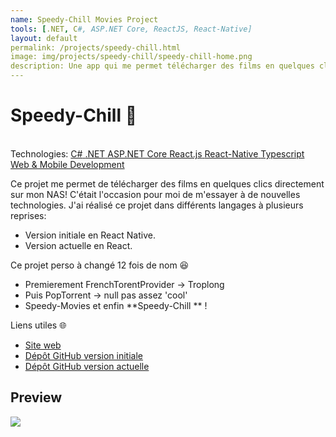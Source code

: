 ```yaml
---
name: Speedy-Chill Movies Project
tools: [.NET, C#, ASP.NET Core, ReactJS, React-Native]
layout: default
permalink: /projects/speedy-chill.html
image: img/projects/speedy-chill/speedy-chill-home.png
description: Une app qui me permet télécharger des films en quelques click!.
---
```


# Speedy-Chill 🎥

<p class="post-metadata text-muted">
 <br>Technologies: 
 <a class="text-decoration-none no-underline" href="/{{ site.baseurl }}projects/tools#C#">
    <span class="tag badge badge-pill text-primary border border-primary">C#</span>
</a>
<a class="text-decoration-none no-underline" href="/{{ site.baseurl }}projects/tools#.NET">
    <span class="tag badge badge-pill text-primary border border-primary">.NET</span>
</a>
<a class="text-decoration-none no-underline" href="/{{ site.baseurl }}projects/tools#aASP.NET Core">
    <span class="tag badge badge-pill text-primary border border-primary">ASP.NET Core</span>
</a>
<a class="text-decoration-none no-underline" href="/{{ site.baseurl }}projects/tools#ReactJS">
    <span class="tag badge badge-pill text-primary border border-primary">React.js</span>
</a>
<a class="text-decoration-none no-underline" href="/{{ site.baseurl }}projects/tools#React-Native">
    <span class="tag badge badge-pill text-primary border border-primary">React-Native</span>
</a>
<a class="text-decoration-none no-underline" href="/{{ site.baseurl }}projects/tools#Typescript">
    <span class="tag badge badge-pill text-primary border border-primary">Typescript</span>
</a>
<a class="text-decoration-none no-underline" href="/{{ site.baseurl }}projects/tools#web-development">
    <span class="tag badge badge-pill text-primary border border-primary">Web & Mobile Development</span>
</a>
</p>
Ce projet me permet de télécharger des films en quelques clics directement sur mon NAS! C'était l'occasion pour moi de m'essayer à de nouvelles technologies. J'ai réalisé ce projet dans différents langages à plusieurs reprises:

- Version initiale en React Native.
- Version actuelle en React.


Ce projet perso à changé 12 fois de nom 😆
- Premierement FrenchTorentProvider -> Troplong
- Puis PopTorrent -> null pas assez 'cool'
- Speedy-Movies et enfin **Speedy-Chill ** !



Liens utiles 🌐

- [Site web](https://speedychill.qmartinez.com/)
- [Dépôt GitHub version initiale](https://gitlab.com/AzRunRCE/frenchtorrentfinder-client)
- [Dépôt GitHub version actuelle](https://gitlab.com/AzRunRCE/pop-torrents)


## Preview
<img src="/{{ site.baseurl }}img/projects/speedy-chill/speedy-chill.gif"  class="responsive" />



